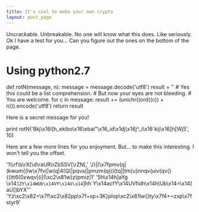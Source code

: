 ```yaml
---
title: It's cool to make your own crypto
layout: post_page
---
```


Uncrackable. Unbreakable. No one will know what this does. Like seriously. Ok I have a test for you... Can you figure out the ones on the bottom of the page.

  # Using python2.7
  def rotN(message, n):
      message = message.decode('utf8')
      result = ''
      # Yes this could be a list comprehension. 
      # But now your eyes are not bleeding.
      # You are welcome.
      for c in message:
          result += (unichr((ord((c)) + n))).encode('utf8') 
      return result 

Here is a secret message for you!

  print rotN('8kj\x16i[h_ekibo\x16\\ebai"\x16_id\x1dj\x16j^_i\x16`kij\x16]h[Wj5', 10)

Here are a few more lines for you enjoyment. But... to make this interesting. I won't tell you the offset.

  '1\\\rf\\b\rX[\\d\raUR\rZbSSV[\rZN[,'
  'J}|(\x7fpmv(q|(kwum{(lw\x7fv(|w(q|4(Q(|pqvs(|pmzm(q{(i(tq||tm(u}nnqv(uiv(qv(}{(itt6(0xwqv|(i|(\xc2\x81w}z(pmiz|1'
  '5h\x14h]aYg \x14`]ZY\x14WUb\x14VY\x14U\x14`]hh`Y\x14acfY\x14UVfidh\x14h\\Ub\x14=\x14]aU[]bYX"'
  'Yz\xc2\x82+\x7f\xc2\x82pp\x7f+xp+3K}plop\xc2\x81lw{}ty\x7f4+~zxp\x7fstyr9'
  
